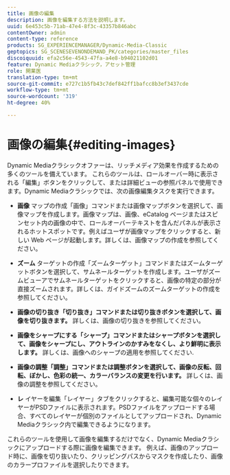 ```yaml
---
title: 画像の編集
description: 画像を編集する方法を説明します。
uuid: 6e453c5b-71ab-47e4-8f3c-43357b846abc
contentOwner: admin
content-type: reference
products: SG_EXPERIENCEMANAGER/Dynamic-Media-Classic
geptopics: SG_SCENESEVENONDEMAND_PK/categories/master_files
discoiquuid: efa2c56e-4543-47fa-a4e8-b94021102d01
feature: Dynamic Mediaクラシック，アセット管理
role: 開業医
translation-type: tm+mt
source-git-commit: e727c1b5fb43c7def842ff1bafcc8b3ef3437cde
workflow-type: tm+mt
source-wordcount: '319'
ht-degree: 40%

---
```



# 画像の編集{#editing-images}

Dynamic Mediaクラシックオファーは、リッチメディア効果を作成するための多くのツールを備えています。 これらのツールは、ロールオーバー時に表示される「編集」ボタンをクリックして、または詳細ビューの参照パネルで使用できます。Dynamic Mediaクラシックでは、次の画像編集タスクを実行できます。

* **画像**
マップの作成「画像」コマンドまたは画像マップボタンを選択して、画像マップを作成します。画像マップは、画像、eCatalog ページまたはスピンセット内の画像の中で、ロールオーバーテキストを含んだパネルが表示されるホットスポットです。例えばユーザが画像マップをクリックすると、新しい Web ページが起動します。詳しくは、画像マップの作成を参照してください。

* **ズーム**
ターゲットの作成「ズームターゲット」コマンドまたはズームターゲットボタンを選択して、サムネールターゲットを作成します。ユーザがズームビューアでサムネールターゲットをクリックすると、画像の特定の部分が直接ズームされます。詳しくは、ガイドズームのズームターゲットの作成を参照してください。

* **画像の切り抜き「切り抜き」コマンドまたは切り抜きボタンを選択して、画像を切り抜きます。**
詳しくは、画像の切り抜きを参照してください。

* **画像をシャープにする「シャープ」コマンドまたはシャープボタンを選択して、画像をシャープにし、アウトラインのかすみをなくし、より鮮明に表示します。**
詳しくは、画像へのシャープの適用を参照してください.

* **画像の調整「調整」コマンドまたは調整ボタンを選択して、画像の反転、回転、ぼかし、色彩の統一、カラーバランスの変更を行います。**
詳しくは、画像の調整を参照してください。

* **レ**
イヤーを編集「レイヤー」タブをクリックすると、編集可能な個々のレイヤーがPSDファイルに表示されます。PSDファイルをアップロードする場合、すべてのレイヤーが個別のファイルとしてアップロードされ、Dynamic Mediaクラシック内で編集できるようになります。

これらのツールを使用して画像を編集するだけでなく、Dynamic Mediaクラシックにアップロードする際に画像を編集できます。 例えば、画像のアップロード時に、画像を切り抜いたり、クリッピングパスからマスクを作成したり、画像のカラープロファイルを選択したりできます。
